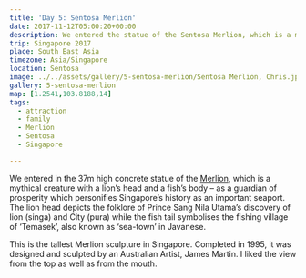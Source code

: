 ```yaml
---
title: 'Day 5: Sentosa Merlion'
date: 2017-11-12T05:00:20+00:00
description: We entered the statue of the Sentosa Merlion, which is a mythical creature with a lion’s head and a fish’s body.
trip: Singapore 2017
place: South East Asia
timezone: Asia/Singapore
location: Sentosa
image: ../../assets/gallery/5-sentosa-merlion/Sentosa Merlion, Chris.jpeg
gallery: 5-sentosa-merlion
map: [1.2541,103.8188,14]
tags:
  - attraction
  - family
  - Merlion
  - Sentosa
  - Singapore

---
```

We entered in the 37m high concrete statue of the [Merlion][1], which is a mythical creature with a lion’s head and a fish’s body – as a guardian of prosperity which personifies Singapore’s history as an important seaport. The lion head depicts the folklore of Prince Sang Nila Utama’s discovery of lion (singa) and City (pura) while the fish tail symbolises the fishing village of ‘Temasek’, also known as ‘sea-town’ in Javanese.&nbsp;

This is the tallest Merlion sculpture in Singapore.&nbsp;Completed in 1995, it was designed and sculpted by an Australian Artist, James Martin. I liked the view from the top as well as from the mouth.

 [1]: http://merlion.sentosa.com.sg
